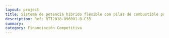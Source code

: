 ```yaml
---
layout: project
title: Sistema de potencia híbrido flexible con pilas de combustible para vehículos eléctricos y fabricación avanzada de plataforma acuática eléctrica superficial no tripulada. 
description: Ref: RTI2018-096001-B-C33
summary:
category: Financiación Competitiva
---
```

